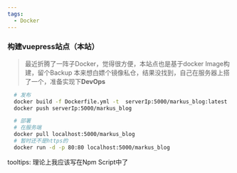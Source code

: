 ```yaml
---
tags: 
  - Docker
---
```

### 构建vuepress站点（本站）
> 最近折腾了一阵子Docker，觉得很方便，本站点也是基于docker Image构建，留个Backup
本来想白嫖个镜像私仓，结果没找到，自己在服务器上搭了一个，准备实现下**DevOps**
```sh
  # 发布
  docker build -f Dockerfile.yml -t  serverIp:5000/markus_blog:latest .
  docker push serverIp:5000/markus_blog

  # 部署
  # 在服务端
  docker pull localhost:5000/markus_blog
  # 暂时还不是https的
  docker run -d -p 80:80 localhost:5000/markus_blog
```
tooltips: 理论上我应该写在Npm Script中了